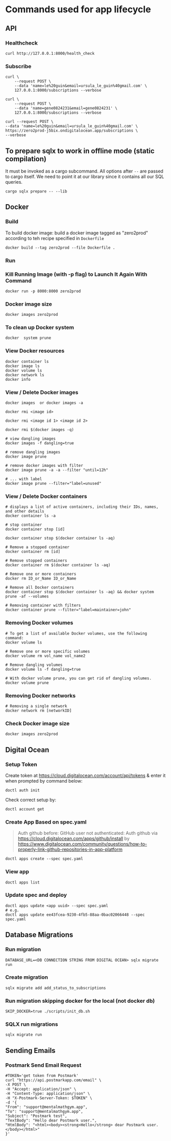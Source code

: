 # Commands used for app lifecycle

## API

### Healthcheck
```
curl http://127.0.0.1:8000/health_check
```

### Subscribe
```
curl \
    --request POST \
    --data 'name=le%20guin&email=ursula_le_guin%40gmail.com' \
    127.0.0.1:8000/subscriptions --verbose
```
```
curl \
    --request POST \
    --data 'name=gene0824231&email=gene0824231' \
    127.0.0.1:8000/subscriptions --verbose
```
```
curl --request POST \
--data 'name=le%20guin&email=ursula_le_guin%40gmail.com' \
https://zero2prod-j5bix.ondigitalocean.app/subscriptions \
--verbose
```

## To prepare sqlx to work in offline mode (static compilation)
It must be invoked as a cargo subcommand. All options after `--` are passed to cargo itself. We need to point it at our library since it contains all our SQL queries.
```
cargo sqlx prepare -- --lib
```

## Docker

### Build
To build docker image: build a docker image tagged as "zero2prod" according to teh recipe specified in `Dockerfile`

```
docker build --tag zero2prod --file Dockerfile .
```

### Run
### Kill Running Image (with -p flag) to Launch It Again With Command
```
docker run -p 8000:8000 zero2prod
```

### Docker image size
```
docker images zero2prod
```

### To clean up Docker system
```
docker  system prune
```

### View Docker resources
```
docker container ls
docker image ls
docker volume ls
docker network ls
docker info
```

### View / Delete Docker images
```
docker images  or docker images -a

docker rmi <image id>

docker rmi <image id 1> <image id 2>

docker rmi $(docker images -q) 

# view dangling images
docker images -f dangling=true

# remove dangling images
docker image prune

# remove docker images with filter
docker image prune -a -a --filter "until=12h"

# ... with label
docker image prune --filter="label=unused"
```

### View / Delete Docker containers
```
# displays a list of active containers, including their IDs, names, and other details
docker container ls -a

# stop container
docker container stop [id]

docker container stop $(docker container ls -aq)

# Remove a stopped container
docker container rm [id]

# Remove stopped containers
docker container rm $(docker container ls -aq) 

# Remove one or more containers
docker rm ID_or_Name ID_or_Name 

# Remove all Docker containers
docker container stop $(docker container ls -aq) && docker system prune -af --volumes  

# Removing container with filters
docker container prune --filter="label=maintainer=john"  
```

### Removing Docker volumes
```
# To get a list of available Docker volumes, use the following command:
docker volume ls  

# Remove one or more specific volumes 
docker volume rm vol_name vol_name2  

# Remove dangling volumes 
docker volume ls -f dangling=true 

# With docker volume prune, you can get rid of dangling volumes.
docker volume prune
```

###  Removing Docker networks
```
# Removing a single network
docker network rm [networkID] 
```

### Check Docker image size
```
docker images zero2prod
```

## Digital Ocean

### Setup Token

Create token at https://cloud.digitalocean.com/account/api/tokens & enter it when prompted by command below:
```
doctl auth init
```

Check correct setup by:
```
doctl account get
```

### Create App Based on spec.yaml
> Auth github before: GitHub user not authenticated: 
Auth github via https://cloud.digitalocean.com/apps/github/install
by https://www.digitalocean.com/community/questions/how-to-properly-link-github-repositories-in-app-platform

```
doctl apps create --spec spec.yaml
```

### View app
```
doctl apps list
```

### Update spec and deploy
```
doctl apps update <app uuid> --spec spec.yaml
# e.g.
doctl apps update ee43fcea-9230-4fb5-88aa-0bac02066448 --spec spec.yaml
```

## Database Migrations

### Run migration

```
DATABASE_URL=<DB CONNECTION STRING FROM DIGITAL OCEAN> sqlx migrate run
```

### Create migration
```
sqlx migrate add add_status_to_subscriptions
```

### Run migration skipping docker for the local (not docker db)
```
SKIP_DOCKER=true ./scripts/init_db.sh
```

### SQLX run migrations
```
sqlx migrate run
```

## Sending Emails

### Postmark Send Email Request

```
#TOKEN='get token from Postmark'
curl "https://api.postmarkapp.com/email" \
-X POST \
-H "Accept: application/json" \
-H "Content-Type: application/json" \
-H "X-Postmark-Server-Token: $TOKEN" \
-d '{
"From": "support@mentalmathgym.app",
"To": "support@mentalmathgym.app",
"Subject": "Postmark test",
"TextBody": "Hello dear Postmark user.",
"HtmlBody": "<html><body><strong>Hello</strong> dear Postmark user.</body></html>"
}'

```